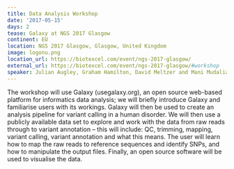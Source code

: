 ```yaml
---
title: Data Analysis Workshop
date: '2017-05-15'
days: 2
tease: Galaxy at NGS 2017 Glasgow
continent: EU
location: NGS 2017 Glasgow, Glasgow, United Kingdom
image: logonu.png
location_url: https://biotexcel.com/event/ngs-2017-glasgow/
external_url: https://biotexcel.com/event/ngs-2017-glasgow/#workshop
speaker: Julian Augley, Graham Hamilton, David Meltzer and Mani Mudaliar
---
```


The workshop will use Galaxy (usegalaxy.org), an open source web-based platform
for informatics data analysis; we will briefly introduce Galaxy and familiarise
users with its workings. Galaxy will then be used to create an analysis pipeline
for variant calling in a human disorder.  We will then use a publicly available
data set to explore and work with the data from raw reads through to variant
annotation – this will include: QC, trimming, mapping, variant calling, variant
annotation and what this means. The user will learn how to map the raw reads to
reference sequences and identify SNPs, and how to manipulate the output files.
Finally, an open source software will be used to visualise the data.

